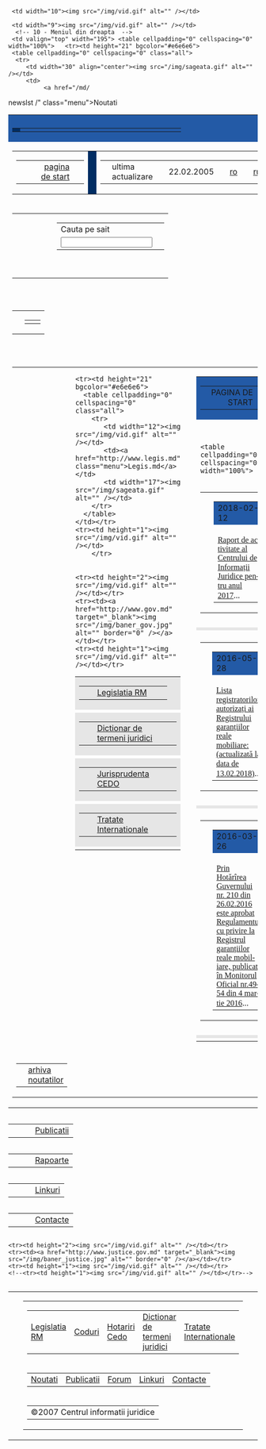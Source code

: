 <!-- dq Team FireWeb engine v1.2 (FB2.0.1 MJ special edition) --><!DOCTYPE html PUBLIC "-//W3C//DTD XHTML 1.0 Transitional//EN" "http://www.w3.org/TR/xhtml1/DTD/xhtml1-transitional.dtd">
<html xmlns="http://www.w3.org/1999/xhtml">
<head>
<meta http-equiv="Content-Type" content="text/html; charset=UTF-8" />
<title>Registrul de Stat</title>
<link href="/css/site.css" rel="stylesheet" type="text/css" />
</head>
<body>
<table border="0" cellpadding="0" cellspacing="0" class="all"><tr><td height="8" bgcolor="#235aa6"><img src="/img/vid.gif" alt="" /></td></tr>
<tr><td height="1" bgcolor="#235aa6">
  <table cellpadding="0" cellspacing="0" class="all">
   <tr><td bgcolor="#012d63"><img src="/img/vid.gif" alt="" /></td><td width="309"><img src="/img/vid.gif" alt="" /></td></tr>
  </table>
</td></tr>
<tr><td class="bg_top" height="23" align="right">
  <table class="all" cellpadding="0" cellspacing="0">
   <tr>
     <td class="bg_top_img" align="right">
          <table class="all" cellpadding="0" cellspacing="0">
           <tr>
	<td><img src="/img/vid.gif" alt="" /></td>
	<td width="9"><img src="/img/sageata_top.gif" alt="" /></td>
	<td width="80" align="right"><a href="/md/start/" class="home" nowrap="nowrap">pagina de start</a></td>
	<td width="11"><img src="/img/vid.gif" alt="" /></td>
             </tr>
          </table>
     </td>
     <td width="1" bgcolor="#012d63"><img src="/img/vid.gif" alt="" /></td>
     <td width="308" class="bg_top_lang" height="100%">
                  <!-- Meniu LANGUAGE  -->
<table class="all" cellpadding="0" cellspacing="0">
 <tr>
    <td width="9"><img src="/img/vid.gif" alt="" /></td>
    <td width="80"><span class="actualizare">ultima actualizare</span></td>
    <td width="4"><img src="/img/vid.gif" alt="" /></td>
    <td width="45"><span class="date_act">22.02.2005</span></td>
    <td width="60"><img src="/img/vid.gif" alt="" /></td>
    <td width="25" align="center"><a href="/md/start/" class="lang">ro</a></td>
    <td width="1"><img src="/img/lang_line.gif" alt="" /></td>
    <td width="25" align="center"><a href="" class="lang">ru</a></td>
    <td><img src="/img/vid.gif" alt="" /></td>
 </tr>
</table>
<!-- end - Meniu LANGUAGE  -->           </td>
   </tr>
  </table>
</td></tr>
<!-- 13 Steamaa -->
<tr><td height="77" class="bg_stema">
 <table class="all" cellpadding="0" cellspacing="0" border="0">
   <tr>
     <td width="34"><img src="/img/vid.gif" alt="" /></td>
     <td valign="top"><a href="/md/start/" class="home"><img src="/img/img_stema.gif" alt="" /></a></td>
     <td><img src="/img/vid.gif" alt="" /></td>
     <td width="208">
	                        <FORM method="GET" action="http://www.google.com/custom">
<input type="hidden" name="ie" value="UTF-8">
<input type="hidden" name="oe" value="UTF-8">
<table cellpadding="0" cellspacing="0" width="100%" border="0">
  <tr><td colspan="2"><span class="txt_search">Cauta pe sait</span></td></tr>
  <tr>
   <td width="156"><input type="text" name="q" class="search" /></td>
   <td align="left"><input type="image" name="sa" src="/img/bt_submit.gif" VALUE="" /></td>
  </tr>
</table>
<INPUT type="hidden" name="cof" VALUE="GALT:#000000;GL:0;VLC:#4C82BA;AH:left;BGC:#ffffff;LC:#4C82BA;GFNT:#000000;L:http://md3.dqteam.com/img/img_stema.gif;ALC:#4C82BA;T:#000000;GIMP:#000000;AWFID:1bc6906834837650;" />
<input type="hidden" name="domains" value="md3.dqteam.com" /><br><input type="hidden" name="sitesearch" value="md3.dqteam.com" checked="checked" /> 
</form>	       </td>
   </tr>
 </table>
</td></tr>
<!-- 13 end  -->
<tr><td height="1"><img src="/img/vid.gif" alt="" /></td></tr>
<!-- 12 Sigla saitului  -->
<tr><td height="129">
 <table class="all" cellpadding="0" cellspacing="0" border="0">
   <tr>
     <td width="1"><img src="/img/vid.gif" alt="" /></td>
	 <td class="bg_sigla">
	   <table class="all" cellpadding="0" cellspacing="0">
	     <tr>
		  <td align="left"><img src="/img/img_sigla.jpg" alt="" /></td>
		  <td align="right"><img src="/img/txt_sigla.jpg" alt="" /></td>
		 </tr>
	   </table>	   
	 </td>
   </tr>
 </table>
</td></tr>
<!-- 12 end -->   <tr><td height="5"><img src="/img/vid.gif" alt="" /></td></tr><!-- 2 - Centruuuuuu  -->
<tr><td>
  <table class="all" cellpadding="0" cellspacing="0">
   <tr>
     <td width="1"><img src="/img/vid.gif" alt="" /></td>
     <!-- 3- Meniu din stinga-->
     <td valign="top" width="195">  <!-- 3- Meniu din dreapta -->
<table cellpadding="0" cellspacing="0" width="100%">
    <tr><td height="21" bgcolor="#e6e6e6">
      <table cellpadding="0" cellspacing="0" class="all">
        <tr>
           <td width="12"><img src="/img/vid.gif" alt="" /></td>
           <td><a href="
http://lex.justice.md
" class="menu">Legislatia RM</a></td>
           <td width="17"><img src="/img/sageata.gif" alt="" /></td>
        </tr>
      </table>
    </td></tr>
    <tr><td height="1"><img src="/img/vid.gif" alt="" /></td></tr>
    <tr><td height="21" bgcolor="#e6e6e6">
      <table cellpadding="0" cellspacing="0" class="all">
        <tr>
           <td width="12"><img src="/img/vid.gif" alt="" /></td>
           <td><a href="
/md/dic/
" class="menu">Dictionar de termeni juridici</a></td>
           <td width="17"><img src="/img/sageata.gif" alt="" /></td>
        </tr>
      </table>
    </td></tr>
    <tr><td height="1"><img src="/img/vid.gif" alt="" /></td></tr>
    <tr><td height="21" bgcolor="#e6e6e6">
      <table cellpadding="0" cellspacing="0" class="all">
        <tr>
           <td width="12"><img src="/img/vid.gif" alt="" /></td>
           <td><a href="
http://agent.gov.md
" class="menu">Jurisprudenta CEDO</a></td>
           <td width="17"><img src="/img/sageata.gif" alt="" /></td>
        </tr>
      </table>
    </td></tr>
    <tr><td height="1"><img src="/img/vid.gif" alt="" /></td></tr>
    <tr><td height="21" bgcolor="#e6e6e6">
      <table cellpadding="0" cellspacing="0" class="all">
        <tr>
           <td width="12"><img src="/img/vid.gif" alt="" /></td>
           <td><a href="
/md/trat/
" class="menu">Tratate Internationale</a></td>
           <td width="17"><img src="/img/sageata.gif" alt="" /></td>
        </tr>
      </table>
    </td></tr>
    <tr><td height="1"><img src="/img/vid.gif" alt="" /></td></tr>
  
  
    <tr><td height="21" bgcolor="#e6e6e6">
      <table cellpadding="0" cellspacing="0" class="all">
        <tr>
           <td width="12"><img src="/img/vid.gif" alt="" /></td>
           <td><a href="http://www.legis.md" class="menu">Legis.md</a></td>
           <td width="17"><img src="/img/sageata.gif" alt="" /></td>
        </tr>
      </table>
    </td></tr>
    <tr><td height="1"><img src="/img/vid.gif" alt="" /></td>
        </tr>


    <tr><td height="2"><img src="/img/vid.gif" alt="" /></td></tr>
    <tr><td><a href="http://www.gov.md" target="_blank"><img src="/img/baner_gov.jpg" alt="" border="0" /></a></td></tr>
    <tr><td height="1"><img src="/img/vid.gif" alt="" /></td></tr>
 </table>
<!-- 3 end --> </td>
     <!-- 3 end -->
     <td width="10"><img src="/img/vid.gif" alt="" /></td>
     <!-- 4 - Centru -->
     <td valign="top">
      <table cellpadding="0" cellspacing="0" width="100%">
        <tr><td height="21" bgcolor="#235aa6">
                <table cellpadding="0" cellspacing="0" class="all">
                   <tr>
                        <td align="right"><span class="title_page">PAGINA DE START</span></td>
                        <td width="8"><img src="/img/vid.gif" alt="" /></td>
                   </tr>
                </table>
        </td></tr>
        <tr><td height="16"><img src="/img/vid.gif" alt="" /></td></tr>
        <!-- 5 - Lista Anunturilor  -->
        <tr><td>
                            
                 <table cellpadding="0" cellspacing="0" width="100%">
 <!-- 5 - Lista Anunturilor  -->
   <tr><td>
    <table cellpadding="0" cellspacing="0" width="100%">
      <tr>
        <td width="3"><img src="/img/vid.gif" alt="" /></td>
        <td valign="top">
          <table cellpadding="0" cellspacing="0" width="100%" border="0">
             <tr>
                <td width="90" bgcolor="#235aa6"><span class="date">2018-02-12</span></td>
             </tr>
             <tr>                  
	  <td align="left"><br />
                     <a href="/md/newslst/1830/1/22122/" class="news_title"><!--[if gte mso 9]><xml>
<o:OfficeDocumentSettings>
<o:RelyOnVML />
<o:AllowPNG />
</o:OfficeDocumentSettings>
</xml><![endif]--><!--[if gte mso 9]><xml>
<w:WordDocument>
<w:View>Normal</w:View>
<w:Zoom>0</w:Zoom>
<w:TrackMoves />
<w:TrackFormatting />
<w:PunctuationKerning />
<w:ValidateAgainstSchemas />
<w:SaveIfXMLInvalid>false</w:SaveIfXMLInvalid>
<w:IgnoreMixedContent>false</w:IgnoreMixedContent>
<w:AlwaysShowPlaceholderText>false</w:AlwaysShowPlaceholderText>
<w:DoNotPromoteQF />
<w:LidThemeOther>EN-US</w:LidThemeOther>
<w:LidThemeAsian>X-NONE</w:LidThemeAsian>
<w:LidThemeComplexScript>X-NONE</w:LidThemeComplexScript>
<w:Compatibility>
<w:BreakWrappedTables />
<w:SnapToGridInCell />
<w:WrapTextWithPunct />
<w:UseAsianBreakRules />
<w:DontGrowAutofit />
<w:SplitPgBreakAndParaMark />
<w:EnableOpenTypeKerning />
<w:DontFlipMirrorIndents />
<w:OverrideTableStyleHps />
</w:Compatibility>
<m:mathPr>
<m:mathFont m:val="Cambria Math" />
<m:brkBin m:val="before" />
<m:brkBinSub m:val="&#45;-" />
<m:smallFrac m:val="off" />
<m:dispDef />
<m:lMargin m:val="0" />
<m:rMargin m:val="0" />
<m:defJc m:val="centerGroup" />
<m:wrapIndent m:val="1440" />
<m:intLim m:val="subSup" />
<m:naryLim m:val="undOvr" />
</m:mathPr></w:WordDocument>
</xml><![endif]--><!--[if gte mso 9]><xml>
<w:LatentStyles DefLockedState="false" DefUnhideWhenUsed="false"
DefSemiHidden="false" DefQFormat="false" DefPriority="99"
LatentStyleCount="371">
<w:LsdException Locked="false" Priority="0" QFormat="true" Name="Normal" />
<w:LsdException Locked="false" Priority="9" QFormat="true" Name="heading 1" />
<w:LsdException Locked="false" Priority="9" SemiHidden="true"
UnhideWhenUsed="true" QFormat="true" Name="heading 2" />
<w:LsdException Locked="false" Priority="9" SemiHidden="true"
UnhideWhenUsed="true" QFormat="true" Name="heading 3" />
<w:LsdException Locked="false" Priority="9" SemiHidden="true"
UnhideWhenUsed="true" QFormat="true" Name="heading 4" />
<w:LsdException Locked="false" Priority="9" SemiHidden="true"
UnhideWhenUsed="true" QFormat="true" Name="heading 5" />
<w:LsdException Locked="false" Priority="9" SemiHidden="true"
UnhideWhenUsed="true" QFormat="true" Name="heading 6" />
<w:LsdException Locked="false" Priority="9" SemiHidden="true"
UnhideWhenUsed="true" QFormat="true" Name="heading 7" />
<w:LsdException Locked="false" Priority="9" SemiHidden="true"
UnhideWhenUsed="true" QFormat="true" Name="heading 8" />
<w:LsdException Locked="false" Priority="9" SemiHidden="true"
UnhideWhenUsed="true" QFormat="true" Name="heading 9" />
<w:LsdException Locked="false" SemiHidden="true" UnhideWhenUsed="true"
Name="index 1" />
<w:LsdException Locked="false" SemiHidden="true" UnhideWhenUsed="true"
Name="index 2" />
<w:LsdException Locked="false" SemiHidden="true" UnhideWhenUsed="true"
Name="index 3" />
<w:LsdException Locked="false" SemiHidden="true" UnhideWhenUsed="true"
Name="index 4" />
<w:LsdException Locked="false" SemiHidden="true" UnhideWhenUsed="true"
Name="index 5" />
<w:LsdException Locked="false" SemiHidden="true" UnhideWhenUsed="true"
Name="index 6" />
<w:LsdException Locked="false" SemiHidden="true" UnhideWhenUsed="true"
Name="index 7" />
<w:LsdException Locked="false" SemiHidden="true" UnhideWhenUsed="true"
Name="index 8" />
<w:LsdException Locked="false" SemiHidden="true" UnhideWhenUsed="true"
Name="index 9" />
<w:LsdException Locked="false" Priority="39" SemiHidden="true"
UnhideWhenUsed="true" Name="toc 1" />
<w:LsdException Locked="false" Priority="39" SemiHidden="true"
UnhideWhenUsed="true" Name="toc 2" />
<w:LsdException Locked="false" Priority="39" SemiHidden="true"
UnhideWhenUsed="true" Name="toc 3" />
<w:LsdException Locked="false" Priority="39" SemiHidden="true"
UnhideWhenUsed="true" Name="toc 4" />
<w:LsdException Locked="false" Priority="39" SemiHidden="true"
UnhideWhenUsed="true" Name="toc 5" />
<w:LsdException Locked="false" Priority="39" SemiHidden="true"
UnhideWhenUsed="true" Name="toc 6" />
<w:LsdException Locked="false" Priority="39" SemiHidden="true"
UnhideWhenUsed="true" Name="toc 7" />
<w:LsdException Locked="false" Priority="39" SemiHidden="true"
UnhideWhenUsed="true" Name="toc 8" />
<w:LsdException Locked="false" Priority="39" SemiHidden="true"
UnhideWhenUsed="true" Name="toc 9" />
<w:LsdException Locked="false" SemiHidden="true" UnhideWhenUsed="true"
Name="Normal Indent" />
<w:LsdException Locked="false" SemiHidden="true" UnhideWhenUsed="true"
Name="footnote text" />
<w:LsdException Locked="false" SemiHidden="true" UnhideWhenUsed="true"
Name="annotation text" />
<w:LsdException Locked="false" SemiHidden="true" UnhideWhenUsed="true"
Name="header" />
<w:LsdException Locked="false" SemiHidden="true" UnhideWhenUsed="true"
Name="footer" />
<w:LsdException Locked="false" SemiHidden="true" UnhideWhenUsed="true"
Name="index heading" />
<w:LsdException Locked="false" Priority="35" SemiHidden="true"
UnhideWhenUsed="true" QFormat="true" Name="caption" />
<w:LsdException Locked="false" SemiHidden="true" UnhideWhenUsed="true"
Name="table of figures" />
<w:LsdException Locked="false" SemiHidden="true" UnhideWhenUsed="true"
Name="envelope address" />
<w:LsdException Locked="false" SemiHidden="true" UnhideWhenUsed="true"
Name="envelope return" />
<w:LsdException Locked="false" SemiHidden="true" UnhideWhenUsed="true"
Name="footnote reference" />
<w:LsdException Locked="false" SemiHidden="true" UnhideWhenUsed="true"
Name="annotation reference" />
<w:LsdException Locked="false" SemiHidden="true" UnhideWhenUsed="true"
Name="line number" />
<w:LsdException Locked="false" SemiHidden="true" UnhideWhenUsed="true"
Name="page number" />
<w:LsdException Locked="false" SemiHidden="true" UnhideWhenUsed="true"
Name="endnote reference" />
<w:LsdException Locked="false" SemiHidden="true" UnhideWhenUsed="true"
Name="endnote text" />
<w:LsdException Locked="false" SemiHidden="true" UnhideWhenUsed="true"
Name="table of authorities" />
<w:LsdException Locked="false" SemiHidden="true" UnhideWhenUsed="true"
Name="macro" />
<w:LsdException Locked="false" SemiHidden="true" UnhideWhenUsed="true"
Name="toa heading" />
<w:LsdException Locked="false" SemiHidden="true" UnhideWhenUsed="true"
Name="List" />
<w:LsdException Locked="false" SemiHidden="true" UnhideWhenUsed="true"
Name="List Bullet" />
<w:LsdException Locked="false" SemiHidden="true" UnhideWhenUsed="true"
Name="List Number" />
<w:LsdException Locked="false" SemiHidden="true" UnhideWhenUsed="true"
Name="List 2" />
<w:LsdException Locked="false" SemiHidden="true" UnhideWhenUsed="true"
Name="List 3" />
<w:LsdException Locked="false" SemiHidden="true" UnhideWhenUsed="true"
Name="List 4" />
<w:LsdException Locked="false" SemiHidden="true" UnhideWhenUsed="true"
Name="List 5" />
<w:LsdException Locked="false" SemiHidden="true" UnhideWhenUsed="true"
Name="List Bullet 2" />
<w:LsdException Locked="false" SemiHidden="true" UnhideWhenUsed="true"
Name="List Bullet 3" />
<w:LsdException Locked="false" SemiHidden="true" UnhideWhenUsed="true"
Name="List Bullet 4" />
<w:LsdException Locked="false" SemiHidden="true" UnhideWhenUsed="true"
Name="List Bullet 5" />
<w:LsdException Locked="false" SemiHidden="true" UnhideWhenUsed="true"
Name="List Number 2" />
<w:LsdException Locked="false" SemiHidden="true" UnhideWhenUsed="true"
Name="List Number 3" />
<w:LsdException Locked="false" SemiHidden="true" UnhideWhenUsed="true"
Name="List Number 4" />
<w:LsdException Locked="false" SemiHidden="true" UnhideWhenUsed="true"
Name="List Number 5" />
<w:LsdException Locked="false" Priority="10" QFormat="true" Name="Title" />
<w:LsdException Locked="false" SemiHidden="true" UnhideWhenUsed="true"
Name="Closing" />
<w:LsdException Locked="false" SemiHidden="true" UnhideWhenUsed="true"
Name="Signature" />
<w:LsdException Locked="false" Priority="1" SemiHidden="true"
UnhideWhenUsed="true" Name="Default Paragraph Font" />
<w:LsdException Locked="false" SemiHidden="true" UnhideWhenUsed="true"
Name="Body Text" />
<w:LsdException Locked="false" SemiHidden="true" UnhideWhenUsed="true"
Name="Body Text Indent" />
<w:LsdException Locked="false" SemiHidden="true" UnhideWhenUsed="true"
Name="List Continue" />
<w:LsdException Locked="false" SemiHidden="true" UnhideWhenUsed="true"
Name="List Continue 2" />
<w:LsdException Locked="false" SemiHidden="true" UnhideWhenUsed="true"
Name="List Continue 3" />
<w:LsdException Locked="false" SemiHidden="true" UnhideWhenUsed="true"
Name="List Continue 4" />
<w:LsdException Locked="false" SemiHidden="true" UnhideWhenUsed="true"
Name="List Continue 5" />
<w:LsdException Locked="false" SemiHidden="true" UnhideWhenUsed="true"
Name="Message Header" />
<w:LsdException Locked="false" Priority="11" QFormat="true" Name="Subtitle" />
<w:LsdException Locked="false" SemiHidden="true" UnhideWhenUsed="true"
Name="Salutation" />
<w:LsdException Locked="false" SemiHidden="true" UnhideWhenUsed="true"
Name="Date" />
<w:LsdException Locked="false" SemiHidden="true" UnhideWhenUsed="true"
Name="Body Text First Indent" />
<w:LsdException Locked="false" SemiHidden="true" UnhideWhenUsed="true"
Name="Body Text First Indent 2" />
<w:LsdException Locked="false" SemiHidden="true" UnhideWhenUsed="true"
Name="Note Heading" />
<w:LsdException Locked="false" SemiHidden="true" UnhideWhenUsed="true"
Name="Body Text 2" />
<w:LsdException Locked="false" SemiHidden="true" UnhideWhenUsed="true"
Name="Body Text 3" />
<w:LsdException Locked="false" SemiHidden="true" UnhideWhenUsed="true"
Name="Body Text Indent 2" />
<w:LsdException Locked="false" SemiHidden="true" UnhideWhenUsed="true"
Name="Body Text Indent 3" />
<w:LsdException Locked="false" SemiHidden="true" UnhideWhenUsed="true"
Name="Block Text" />
<w:LsdException Locked="false" SemiHidden="true" UnhideWhenUsed="true"
Name="Hyperlink" />
<w:LsdException Locked="false" SemiHidden="true" UnhideWhenUsed="true"
Name="FollowedHyperlink" />
<w:LsdException Locked="false" Priority="22" QFormat="true" Name="Strong" />
<w:LsdException Locked="false" Priority="20" QFormat="true" Name="Emphasis" />
<w:LsdException Locked="false" SemiHidden="true" UnhideWhenUsed="true"
Name="Document Map" />
<w:LsdException Locked="false" SemiHidden="true" UnhideWhenUsed="true"
Name="Plain Text" />
<w:LsdException Locked="false" SemiHidden="true" UnhideWhenUsed="true"
Name="E-mail Signature" />
<w:LsdException Locked="false" SemiHidden="true" UnhideWhenUsed="true"
Name="HTML Top of Form" />
<w:LsdException Locked="false" SemiHidden="true" UnhideWhenUsed="true"
Name="HTML Bottom of Form" />
<w:LsdException Locked="false" SemiHidden="true" UnhideWhenUsed="true"
Name="Normal (Web)" />
<w:LsdException Locked="false" SemiHidden="true" UnhideWhenUsed="true"
Name="HTML Acronym" />
<w:LsdException Locked="false" SemiHidden="true" UnhideWhenUsed="true"
Name="HTML Address" />
<w:LsdException Locked="false" SemiHidden="true" UnhideWhenUsed="true"
Name="HTML Cite" />
<w:LsdException Locked="false" SemiHidden="true" UnhideWhenUsed="true"
Name="HTML Code" />
<w:LsdException Locked="false" SemiHidden="true" UnhideWhenUsed="true"
Name="HTML Definition" />
<w:LsdException Locked="false" SemiHidden="true" UnhideWhenUsed="true"
Name="HTML Keyboard" />
<w:LsdException Locked="false" SemiHidden="true" UnhideWhenUsed="true"
Name="HTML Preformatted" />
<w:LsdException Locked="false" SemiHidden="true" UnhideWhenUsed="true"
Name="HTML Sample" />
<w:LsdException Locked="false" SemiHidden="true" UnhideWhenUsed="true"
Name="HTML Typewriter" />
<w:LsdException Locked="false" SemiHidden="true" UnhideWhenUsed="true"
Name="HTML Variable" />
<w:LsdException Locked="false" SemiHidden="true" UnhideWhenUsed="true"
Name="Normal Table" />
<w:LsdException Locked="false" SemiHidden="true" UnhideWhenUsed="true"
Name="annotation subject" />
<w:LsdException Locked="false" SemiHidden="true" UnhideWhenUsed="true"
Name="No List" />
<w:LsdException Locked="false" SemiHidden="true" UnhideWhenUsed="true"
Name="Outline List 1" />
<w:LsdException Locked="false" SemiHidden="true" UnhideWhenUsed="true"
Name="Outline List 2" />
<w:LsdException Locked="false" SemiHidden="true" UnhideWhenUsed="true"
Name="Outline List 3" />
<w:LsdException Locked="false" SemiHidden="true" UnhideWhenUsed="true"
Name="Table Simple 1" />
<w:LsdException Locked="false" SemiHidden="true" UnhideWhenUsed="true"
Name="Table Simple 2" />
<w:LsdException Locked="false" SemiHidden="true" UnhideWhenUsed="true"
Name="Table Simple 3" />
<w:LsdException Locked="false" SemiHidden="true" UnhideWhenUsed="true"
Name="Table Classic 1" />
<w:LsdException Locked="false" SemiHidden="true" UnhideWhenUsed="true"
Name="Table Classic 2" />
<w:LsdException Locked="false" SemiHidden="true" UnhideWhenUsed="true"
Name="Table Classic 3" />
<w:LsdException Locked="false" SemiHidden="true" UnhideWhenUsed="true"
Name="Table Classic 4" />
<w:LsdException Locked="false" SemiHidden="true" UnhideWhenUsed="true"
Name="Table Colorful 1" />
<w:LsdException Locked="false" SemiHidden="true" UnhideWhenUsed="true"
Name="Table Colorful 2" />
<w:LsdException Locked="false" SemiHidden="true" UnhideWhenUsed="true"
Name="Table Colorful 3" />
<w:LsdException Locked="false" SemiHidden="true" UnhideWhenUsed="true"
Name="Table Columns 1" />
<w:LsdException Locked="false" SemiHidden="true" UnhideWhenUsed="true"
Name="Table Columns 2" />
<w:LsdException Locked="false" SemiHidden="true" UnhideWhenUsed="true"
Name="Table Columns 3" />
<w:LsdException Locked="false" SemiHidden="true" UnhideWhenUsed="true"
Name="Table Columns 4" />
<w:LsdException Locked="false" SemiHidden="true" UnhideWhenUsed="true"
Name="Table Columns 5" />
<w:LsdException Locked="false" SemiHidden="true" UnhideWhenUsed="true"
Name="Table Grid 1" />
<w:LsdException Locked="false" SemiHidden="true" UnhideWhenUsed="true"
Name="Table Grid 2" />
<w:LsdException Locked="false" SemiHidden="true" UnhideWhenUsed="true"
Name="Table Grid 3" />
<w:LsdException Locked="false" SemiHidden="true" UnhideWhenUsed="true"
Name="Table Grid 4" />
<w:LsdException Locked="false" SemiHidden="true" UnhideWhenUsed="true"
Name="Table Grid 5" />
<w:LsdException Locked="false" SemiHidden="true" UnhideWhenUsed="true"
Name="Table Grid 6" />
<w:LsdException Locked="false" SemiHidden="true" UnhideWhenUsed="true"
Name="Table Grid 7" />
<w:LsdException Locked="false" SemiHidden="true" UnhideWhenUsed="true"
Name="Table Grid 8" />
<w:LsdException Locked="false" SemiHidden="true" UnhideWhenUsed="true"
Name="Table List 1" />
<w:LsdException Locked="false" SemiHidden="true" UnhideWhenUsed="true"
Name="Table List 2" />
<w:LsdException Locked="false" SemiHidden="true" UnhideWhenUsed="true"
Name="Table List 3" />
<w:LsdException Locked="false" SemiHidden="true" UnhideWhenUsed="true"
Name="Table List 4" />
<w:LsdException Locked="false" SemiHidden="true" UnhideWhenUsed="true"
Name="Table List 5" />
<w:LsdException Locked="false" SemiHidden="true" UnhideWhenUsed="true"
Name="Table List 6" />
<w:LsdException Locked="false" SemiHidden="true" UnhideWhenUsed="true"
Name="Table List 7" />
<w:LsdException Locked="false" SemiHidden="true" UnhideWhenUsed="true"
Name="Table List 8" />
<w:LsdException Locked="false" SemiHidden="true" UnhideWhenUsed="true"
Name="Table 3D effects 1" />
<w:LsdException Locked="false" SemiHidden="true" UnhideWhenUsed="true"
Name="Table 3D effects 2" />
<w:LsdException Locked="false" SemiHidden="true" UnhideWhenUsed="true"
Name="Table 3D effects 3" />
<w:LsdException Locked="false" SemiHidden="true" UnhideWhenUsed="true"
Name="Table Contemporary" />
<w:LsdException Locked="false" SemiHidden="true" UnhideWhenUsed="true"
Name="Table Elegant" />
<w:LsdException Locked="false" SemiHidden="true" UnhideWhenUsed="true"
Name="Table Professional" />
<w:LsdException Locked="false" SemiHidden="true" UnhideWhenUsed="true"
Name="Table Subtle 1" />
<w:LsdException Locked="false" SemiHidden="true" UnhideWhenUsed="true"
Name="Table Subtle 2" />
<w:LsdException Locked="false" SemiHidden="true" UnhideWhenUsed="true"
Name="Table Web 1" />
<w:LsdException Locked="false" SemiHidden="true" UnhideWhenUsed="true"
Name="Table Web 2" />
<w:LsdException Locked="false" SemiHidden="true" UnhideWhenUsed="true"
Name="Table Web 3" />
<w:LsdException Locked="false" SemiHidden="true" UnhideWhenUsed="true"
Name="Balloon Text" />
<w:LsdException Locked="false" Priority="39" Name="Table Grid" />
<w:LsdException Locked="false" SemiHidden="true" UnhideWhenUsed="true"
Name="Table Theme" />
<w:LsdException Locked="false" SemiHidden="true" Name="Placeholder Text" />
<w:LsdException Locked="false" Priority="1" QFormat="true" Name="No Spacing" />
<w:LsdException Locked="false" Priority="60" Name="Light Shading" />
<w:LsdException Locked="false" Priority="61" Name="Light List" />
<w:LsdException Locked="false" Priority="62" Name="Light Grid" />
<w:LsdException Locked="false" Priority="63" Name="Medium Shading 1" />
<w:LsdException Locked="false" Priority="64" Name="Medium Shading 2" />
<w:LsdException Locked="false" Priority="65" Name="Medium List 1" />
<w:LsdException Locked="false" Priority="66" Name="Medium List 2" />
<w:LsdException Locked="false" Priority="67" Name="Medium Grid 1" />
<w:LsdException Locked="false" Priority="68" Name="Medium Grid 2" />
<w:LsdException Locked="false" Priority="69" Name="Medium Grid 3" />
<w:LsdException Locked="false" Priority="70" Name="Dark List" />
<w:LsdException Locked="false" Priority="71" Name="Colorful Shading" />
<w:LsdException Locked="false" Priority="72" Name="Colorful List" />
<w:LsdException Locked="false" Priority="73" Name="Colorful Grid" />
<w:LsdException Locked="false" Priority="60" Name="Light Shading Accent 1" />
<w:LsdException Locked="false" Priority="61" Name="Light List Accent 1" />
<w:LsdException Locked="false" Priority="62" Name="Light Grid Accent 1" />
<w:LsdException Locked="false" Priority="63" Name="Medium Shading 1 Accent 1" />
<w:LsdException Locked="false" Priority="64" Name="Medium Shading 2 Accent 1" />
<w:LsdException Locked="false" Priority="65" Name="Medium List 1 Accent 1" />
<w:LsdException Locked="false" SemiHidden="true" Name="Revision" />
<w:LsdException Locked="false" Priority="34" QFormat="true"
Name="List Paragraph" />
<w:LsdException Locked="false" Priority="29" QFormat="true" Name="Quote" />
<w:LsdException Locked="false" Priority="30" QFormat="true"
Name="Intense Quote" />
<w:LsdException Locked="false" Priority="66" Name="Medium List 2 Accent 1" />
<w:LsdException Locked="false" Priority="67" Name="Medium Grid 1 Accent 1" />
<w:LsdException Locked="false" Priority="68" Name="Medium Grid 2 Accent 1" />
<w:LsdException Locked="false" Priority="69" Name="Medium Grid 3 Accent 1" />
<w:LsdException Locked="false" Priority="70" Name="Dark List Accent 1" />
<w:LsdException Locked="false" Priority="71" Name="Colorful Shading Accent 1" />
<w:LsdException Locked="false" Priority="72" Name="Colorful List Accent 1" />
<w:LsdException Locked="false" Priority="73" Name="Colorful Grid Accent 1" />
<w:LsdException Locked="false" Priority="60" Name="Light Shading Accent 2" />
<w:LsdException Locked="false" Priority="61" Name="Light List Accent 2" />
<w:LsdException Locked="false" Priority="62" Name="Light Grid Accent 2" />
<w:LsdException Locked="false" Priority="63" Name="Medium Shading 1 Accent 2" />
<w:LsdException Locked="false" Priority="64" Name="Medium Shading 2 Accent 2" />
<w:LsdException Locked="false" Priority="65" Name="Medium List 1 Accent 2" />
<w:LsdException Locked="false" Priority="66" Name="Medium List 2 Accent 2" />
<w:LsdException Locked="false" Priority="67" Name="Medium Grid 1 Accent 2" />
<w:LsdException Locked="false" Priority="68" Name="Medium Grid 2 Accent 2" />
<w:LsdException Locked="false" Priority="69" Name="Medium Grid 3 Accent 2" />
<w:LsdException Locked="false" Priority="70" Name="Dark List Accent 2" />
<w:LsdException Locked="false" Priority="71" Name="Colorful Shading Accent 2" />
<w:LsdException Locked="false" Priority="72" Name="Colorful List Accent 2" />
<w:LsdException Locked="false" Priority="73" Name="Colorful Grid Accent 2" />
<w:LsdException Locked="false" Priority="60" Name="Light Shading Accent 3" />
<w:LsdException Locked="false" Priority="61" Name="Light List Accent 3" />
<w:LsdException Locked="false" Priority="62" Name="Light Grid Accent 3" />
<w:LsdException Locked="false" Priority="63" Name="Medium Shading 1 Accent 3" />
<w:LsdException Locked="false" Priority="64" Name="Medium Shading 2 Accent 3" />
<w:LsdException Locked="false" Priority="65" Name="Medium List 1 Accent 3" />
<w:LsdException Locked="false" Priority="66" Name="Medium List 2 Accent 3" />
<w:LsdException Locked="false" Priority="67" Name="Medium Grid 1 Accent 3" />
<w:LsdException Locked="false" Priority="68" Name="Medium Grid 2 Accent 3" />
<w:LsdException Locked="false" Priority="69" Name="Medium Grid 3 Accent 3" />
<w:LsdException Locked="false" Priority="70" Name="Dark List Accent 3" />
<w:LsdException Locked="false" Priority="71" Name="Colorful Shading Accent 3" />
<w:LsdException Locked="false" Priority="72" Name="Colorful List Accent 3" />
<w:LsdException Locked="false" Priority="73" Name="Colorful Grid Accent 3" />
<w:LsdException Locked="false" Priority="60" Name="Light Shading Accent 4" />
<w:LsdException Locked="false" Priority="61" Name="Light List Accent 4" />
<w:LsdException Locked="false" Priority="62" Name="Light Grid Accent 4" />
<w:LsdException Locked="false" Priority="63" Name="Medium Shading 1 Accent 4" />
<w:LsdException Locked="false" Priority="64" Name="Medium Shading 2 Accent 4" />
<w:LsdException Locked="false" Priority="65" Name="Medium List 1 Accent 4" />
<w:LsdException Locked="false" Priority="66" Name="Medium List 2 Accent 4" />
<w:LsdException Locked="false" Priority="67" Name="Medium Grid 1 Accent 4" />
<w:LsdException Locked="false" Priority="68" Name="Medium Grid 2 Accent 4" />
<w:LsdException Locked="false" Priority="69" Name="Medium Grid 3 Accent 4" />
<w:LsdException Locked="false" Priority="70" Name="Dark List Accent 4" />
<w:LsdException Locked="false" Priority="71" Name="Colorful Shading Accent 4" />
<w:LsdException Locked="false" Priority="72" Name="Colorful List Accent 4" />
<w:LsdException Locked="false" Priority="73" Name="Colorful Grid Accent 4" />
<w:LsdException Locked="false" Priority="60" Name="Light Shading Accent 5" />
<w:LsdException Locked="false" Priority="61" Name="Light List Accent 5" />
<w:LsdException Locked="false" Priority="62" Name="Light Grid Accent 5" />
<w:LsdException Locked="false" Priority="63" Name="Medium Shading 1 Accent 5" />
<w:LsdException Locked="false" Priority="64" Name="Medium Shading 2 Accent 5" />
<w:LsdException Locked="false" Priority="65" Name="Medium List 1 Accent 5" />
<w:LsdException Locked="false" Priority="66" Name="Medium List 2 Accent 5" />
<w:LsdException Locked="false" Priority="67" Name="Medium Grid 1 Accent 5" />
<w:LsdException Locked="false" Priority="68" Name="Medium Grid 2 Accent 5" />
<w:LsdException Locked="false" Priority="69" Name="Medium Grid 3 Accent 5" />
<w:LsdException Locked="false" Priority="70" Name="Dark List Accent 5" />
<w:LsdException Locked="false" Priority="71" Name="Colorful Shading Accent 5" />
<w:LsdException Locked="false" Priority="72" Name="Colorful List Accent 5" />
<w:LsdException Locked="false" Priority="73" Name="Colorful Grid Accent 5" />
<w:LsdException Locked="false" Priority="60" Name="Light Shading Accent 6" />
<w:LsdException Locked="false" Priority="61" Name="Light List Accent 6" />
<w:LsdException Locked="false" Priority="62" Name="Light Grid Accent 6" />
<w:LsdException Locked="false" Priority="63" Name="Medium Shading 1 Accent 6" />
<w:LsdException Locked="false" Priority="64" Name="Medium Shading 2 Accent 6" />
<w:LsdException Locked="false" Priority="65" Name="Medium List 1 Accent 6" />
<w:LsdException Locked="false" Priority="66" Name="Medium List 2 Accent 6" />
<w:LsdException Locked="false" Priority="67" Name="Medium Grid 1 Accent 6" />
<w:LsdException Locked="false" Priority="68" Name="Medium Grid 2 Accent 6" />
<w:LsdException Locked="false" Priority="69" Name="Medium Grid 3 Accent 6" />
<w:LsdException Locked="false" Priority="70" Name="Dark List Accent 6" />
<w:LsdException Locked="false" Priority="71" Name="Colorful Shading Accent 6" />
<w:LsdException Locked="false" Priority="72" Name="Colorful List Accent 6" />
<w:LsdException Locked="false" Priority="73" Name="Colorful Grid Accent 6" />
<w:LsdException Locked="false" Priority="19" QFormat="true"
Name="Subtle Emphasis" />
<w:LsdException Locked="false" Priority="21" QFormat="true"
Name="Intense Emphasis" />
<w:LsdException Locked="false" Priority="31" QFormat="true"
Name="Subtle Reference" />
<w:LsdException Locked="false" Priority="32" QFormat="true"
Name="Intense Reference" />
<w:LsdException Locked="false" Priority="33" QFormat="true" Name="Book Title" />
<w:LsdException Locked="false" Priority="37" SemiHidden="true"
UnhideWhenUsed="true" Name="Bibliography" />
<w:LsdException Locked="false" Priority="39" SemiHidden="true"
UnhideWhenUsed="true" QFormat="true" Name="TOC Heading" />
<w:LsdException Locked="false" Priority="41" Name="Plain Table 1" />
<w:LsdException Locked="false" Priority="42" Name="Plain Table 2" />
<w:LsdException Locked="false" Priority="43" Name="Plain Table 3" />
<w:LsdException Locked="false" Priority="44" Name="Plain Table 4" />
<w:LsdException Locked="false" Priority="45" Name="Plain Table 5" />
<w:LsdException Locked="false" Priority="40" Name="Grid Table Light" />
<w:LsdException Locked="false" Priority="46" Name="Grid Table 1 Light" />
<w:LsdException Locked="false" Priority="47" Name="Grid Table 2" />
<w:LsdException Locked="false" Priority="48" Name="Grid Table 3" />
<w:LsdException Locked="false" Priority="49" Name="Grid Table 4" />
<w:LsdException Locked="false" Priority="50" Name="Grid Table 5 Dark" />
<w:LsdException Locked="false" Priority="51" Name="Grid Table 6 Colorful" />
<w:LsdException Locked="false" Priority="52" Name="Grid Table 7 Colorful" />
<w:LsdException Locked="false" Priority="46"
Name="Grid Table 1 Light Accent 1" />
<w:LsdException Locked="false" Priority="47" Name="Grid Table 2 Accent 1" />
<w:LsdException Locked="false" Priority="48" Name="Grid Table 3 Accent 1" />
<w:LsdException Locked="false" Priority="49" Name="Grid Table 4 Accent 1" />
<w:LsdException Locked="false" Priority="50" Name="Grid Table 5 Dark Accent 1" />
<w:LsdException Locked="false" Priority="51"
Name="Grid Table 6 Colorful Accent 1" />
<w:LsdException Locked="false" Priority="52"
Name="Grid Table 7 Colorful Accent 1" />
<w:LsdException Locked="false" Priority="46"
Name="Grid Table 1 Light Accent 2" />
<w:LsdException Locked="false" Priority="47" Name="Grid Table 2 Accent 2" />
<w:LsdException Locked="false" Priority="48" Name="Grid Table 3 Accent 2" />
<w:LsdException Locked="false" Priority="49" Name="Grid Table 4 Accent 2" />
<w:LsdException Locked="false" Priority="50" Name="Grid Table 5 Dark Accent 2" />
<w:LsdException Locked="false" Priority="51"
Name="Grid Table 6 Colorful Accent 2" />
<w:LsdException Locked="false" Priority="52"
Name="Grid Table 7 Colorful Accent 2" />
<w:LsdException Locked="false" Priority="46"
Name="Grid Table 1 Light Accent 3" />
<w:LsdException Locked="false" Priority="47" Name="Grid Table 2 Accent 3" />
<w:LsdException Locked="false" Priority="48" Name="Grid Table 3 Accent 3" />
<w:LsdException Locked="false" Priority="49" Name="Grid Table 4 Accent 3" />
<w:LsdException Locked="false" Priority="50" Name="Grid Table 5 Dark Accent 3" />
<w:LsdException Locked="false" Priority="51"
Name="Grid Table 6 Colorful Accent 3" />
<w:LsdException Locked="false" Priority="52"
Name="Grid Table 7 Colorful Accent 3" />
<w:LsdException Locked="false" Priority="46"
Name="Grid Table 1 Light Accent 4" />
<w:LsdException Locked="false" Priority="47" Name="Grid Table 2 Accent 4" />
<w:LsdException Locked="false" Priority="48" Name="Grid Table 3 Accent 4" />
<w:LsdException Locked="false" Priority="49" Name="Grid Table 4 Accent 4" />
<w:LsdException Locked="false" Priority="50" Name="Grid Table 5 Dark Accent 4" />
<w:LsdException Locked="false" Priority="51"
Name="Grid Table 6 Colorful Accent 4" />
<w:LsdException Locked="false" Priority="52"
Name="Grid Table 7 Colorful Accent 4" />
<w:LsdException Locked="false" Priority="46"
Name="Grid Table 1 Light Accent 5" />
<w:LsdException Locked="false" Priority="47" Name="Grid Table 2 Accent 5" />
<w:LsdException Locked="false" Priority="48" Name="Grid Table 3 Accent 5" />
<w:LsdException Locked="false" Priority="49" Name="Grid Table 4 Accent 5" />
<w:LsdException Locked="false" Priority="50" Name="Grid Table 5 Dark Accent 5" />
<w:LsdException Locked="false" Priority="51"
Name="Grid Table 6 Colorful Accent 5" />
<w:LsdException Locked="false" Priority="52"
Name="Grid Table 7 Colorful Accent 5" />
<w:LsdException Locked="false" Priority="46"
Name="Grid Table 1 Light Accent 6" />
<w:LsdException Locked="false" Priority="47" Name="Grid Table 2 Accent 6" />
<w:LsdException Locked="false" Priority="48" Name="Grid Table 3 Accent 6" />
<w:LsdException Locked="false" Priority="49" Name="Grid Table 4 Accent 6" />
<w:LsdException Locked="false" Priority="50" Name="Grid Table 5 Dark Accent 6" />
<w:LsdException Locked="false" Priority="51"
Name="Grid Table 6 Colorful Accent 6" />
<w:LsdException Locked="false" Priority="52"
Name="Grid Table 7 Colorful Accent 6" />
<w:LsdException Locked="false" Priority="46" Name="List Table 1 Light" />
<w:LsdException Locked="false" Priority="47" Name="List Table 2" />
<w:LsdException Locked="false" Priority="48" Name="List Table 3" />
<w:LsdException Locked="false" Priority="49" Name="List Table 4" />
<w:LsdException Locked="false" Priority="50" Name="List Table 5 Dark" />
<w:LsdException Locked="false" Priority="51" Name="List Table 6 Colorful" />
<w:LsdException Locked="false" Priority="52" Name="List Table 7 Colorful" />
<w:LsdException Locked="false" Priority="46"
Name="List Table 1 Light Accent 1" />
<w:LsdException Locked="false" Priority="47" Name="List Table 2 Accent 1" />
<w:LsdException Locked="false" Priority="48" Name="List Table 3 Accent 1" />
<w:LsdException Locked="false" Priority="49" Name="List Table 4 Accent 1" />
<w:LsdException Locked="false" Priority="50" Name="List Table 5 Dark Accent 1" />
<w:LsdException Locked="false" Priority="51"
Name="List Table 6 Colorful Accent 1" />
<w:LsdException Locked="false" Priority="52"
Name="List Table 7 Colorful Accent 1" />
<w:LsdException Locked="false" Priority="46"
Name="List Table 1 Light Accent 2" />
<w:LsdException Locked="false" Priority="47" Name="List Table 2 Accent 2" />
<w:LsdException Locked="false" Priority="48" Name="List Table 3 Accent 2" />
<w:LsdException Locked="false" Priority="49" Name="List Table 4 Accent 2" />
<w:LsdException Locked="false" Priority="50" Name="List Table 5 Dark Accent 2" />
<w:LsdException Locked="false" Priority="51"
Name="List Table 6 Colorful Accent 2" />
<w:LsdException Locked="false" Priority="52"
Name="List Table 7 Colorful Accent 2" />
<w:LsdException Locked="false" Priority="46"
Name="List Table 1 Light Accent 3" />
<w:LsdException Locked="false" Priority="47" Name="List Table 2 Accent 3" />
<w:LsdException Locked="false" Priority="48" Name="List Table 3 Accent 3" />
<w:LsdException Locked="false" Priority="49" Name="List Table 4 Accent 3" />
<w:LsdException Locked="false" Priority="50" Name="List Table 5 Dark Accent 3" />
<w:LsdException Locked="false" Priority="51"
Name="List Table 6 Colorful Accent 3" />
<w:LsdException Locked="false" Priority="52"
Name="List Table 7 Colorful Accent 3" />
<w:LsdException Locked="false" Priority="46"
Name="List Table 1 Light Accent 4" />
<w:LsdException Locked="false" Priority="47" Name="List Table 2 Accent 4" />
<w:LsdException Locked="false" Priority="48" Name="List Table 3 Accent 4" />
<w:LsdException Locked="false" Priority="49" Name="List Table 4 Accent 4" />
<w:LsdException Locked="false" Priority="50" Name="List Table 5 Dark Accent 4" />
<w:LsdException Locked="false" Priority="51"
Name="List Table 6 Colorful Accent 4" />
<w:LsdException Locked="false" Priority="52"
Name="List Table 7 Colorful Accent 4" />
<w:LsdException Locked="false" Priority="46"
Name="List Table 1 Light Accent 5" />
<w:LsdException Locked="false" Priority="47" Name="List Table 2 Accent 5" />
<w:LsdException Locked="false" Priority="48" Name="List Table 3 Accent 5" />
<w:LsdException Locked="false" Priority="49" Name="List Table 4 Accent 5" />
<w:LsdException Locked="false" Priority="50" Name="List Table 5 Dark Accent 5" />
<w:LsdException Locked="false" Priority="51"
Name="List Table 6 Colorful Accent 5" />
<w:LsdException Locked="false" Priority="52"
Name="List Table 7 Colorful Accent 5" />
<w:LsdException Locked="false" Priority="46"
Name="List Table 1 Light Accent 6" />
<w:LsdException Locked="false" Priority="47" Name="List Table 2 Accent 6" />
<w:LsdException Locked="false" Priority="48" Name="List Table 3 Accent 6" />
<w:LsdException Locked="false" Priority="49" Name="List Table 4 Accent 6" />
<w:LsdException Locked="false" Priority="50" Name="List Table 5 Dark Accent 6" />
<w:LsdException Locked="false" Priority="51"
Name="List Table 6 Colorful Accent 6" />
<w:LsdException Locked="false" Priority="52"
Name="List Table 7 Colorful Accent 6" />
</w:LatentStyles>
</xml><![endif]--><!--[if gte mso 10]>
<style>
/* Style Definitions */
table.MsoNormalTable
{mso-style-name:"Обычная таблица";
mso-tstyle-rowband-size:0;
mso-tstyle-colband-size:0;
mso-style-noshow:yes;
mso-style-priority:99;
mso-style-parent:"";
mso-padding-alt:0cm 5.4pt 0cm 5.4pt;
mso-para-margin-top:0cm;
mso-para-margin-right:0cm;
mso-para-margin-bottom:10.0pt;
mso-para-margin-left:0cm;
line-height:115%;
mso-pagination:widow-orphan;
font-size:11.0pt;
font-family:"Calibri",sans-serif;
mso-ascii-font-family:Calibri;
mso-ascii-theme-font:minor-latin;
mso-hansi-font-family:Calibri;
mso-hansi-theme-font:minor-latin;
mso-bidi-font-family:"Times New Roman";
mso-bidi-theme-font:minor-bidi;
mso-ansi-language:EN-US;
mso-fareast-language:EN-US;}
</style>
<![endif]--><span style="mso-bidi-font-weight:normal"><span style="font-size:12.0pt;line-height:115%;font-family:&quot;Times New Roman&quot;,serif;
mso-fareast-font-family:Calibri;mso-fareast-theme-font:minor-latin;mso-ansi-language:
EN-US;mso-fareast-language:EN-US;mso-bidi-language:AR-SA" lang="EN-US">Raport de activitate al Centrului de Informații Juridice pentru anul 2017</span></span></a>...
                  </td>                  
              </tr>
            </table>
        </td>
       </tr>
     </table>
   </td></tr>
   <!-- 6 - Spatiul intre noutati -->
   <tr><td height="9"><img src="/img/vid.gif" alt="" /></td></tr>
   <tr><td height="2" bgcolor="#e6e6e6"><img src="/img/vid.gif" alt="" /></td></tr>
   <tr><td height="6"><img src="/img/vid.gif" alt="" /></td></tr>
   <!-- 6 - end spatiur  -->
   <tr><td>
    <table cellpadding="0" cellspacing="0" width="100%">
      <tr>
        <td width="3"><img src="/img/vid.gif" alt="" /></td>
        <td valign="top">
          <table cellpadding="0" cellspacing="0" width="100%" border="0">
             <tr>
                <td width="90" bgcolor="#235aa6"><span class="date">2016-05-28</span></td>
             </tr>
             <tr>                  
	  <td align="left"><br />
                     <a href="/md/newslst/1830/1/22120/" class="news_title"><span style="font-size:12.0pt;line-height:
115%;font-family:&quot;Times New Roman&quot;,serif;mso-fareast-font-family:Calibri;
mso-ansi-language:RO;mso-fareast-language:EN-US;mso-bidi-language:AR-SA" lang="RO">Lista registratorilor autorizați ai Registrului garanțiilor reale mobiliare: (actualizată la data de 13.02.2018)</span></a>...
                  </td>                  
              </tr>
            </table>
        </td>
       </tr>
     </table>
   </td></tr>
   <!-- 6 - Spatiul intre noutati -->
   <tr><td height="9"><img src="/img/vid.gif" alt="" /></td></tr>
   <tr><td height="2" bgcolor="#e6e6e6"><img src="/img/vid.gif" alt="" /></td></tr>
   <tr><td height="6"><img src="/img/vid.gif" alt="" /></td></tr>
   <!-- 6 - end spatiur  -->
   <tr><td>
    <table cellpadding="0" cellspacing="0" width="100%">
      <tr>
        <td width="3"><img src="/img/vid.gif" alt="" /></td>
        <td valign="top">
          <table cellpadding="0" cellspacing="0" width="100%" border="0">
             <tr>
                <td width="90" bgcolor="#235aa6"><span class="date">2016-03-26</span></td>
             </tr>
             <tr>                  
	  <td align="left"><br />
                     <a href="/md/newslst/1830/1/22119/" class="news_title"><span lang="EN-US" style="font-size:12.0pt;font-family:&quot;Times New Roman&quot;,serif;
mso-ansi-language:EN-US">Prin Hotăr&icirc;rea Guvernului nr. 210 din 26.02.2016 este aprobat Regulamentul cu privire la Registrul garanțiilor reale mobiliare, publicat &icirc;n Monitorul Oficial nr.49-54 din 4 martie 2016</span></a>...
                  </td>                  
              </tr>
            </table>
        </td>
       </tr>
     </table>
   </td></tr>
   <!-- 6 - Spatiul intre noutati -->
   <tr><td height="9"><img src="/img/vid.gif" alt="" /></td></tr>
   <tr><td height="2" bgcolor="#e6e6e6"><img src="/img/vid.gif" alt="" /></td></tr>
   <tr><td height="6"><img src="/img/vid.gif" alt="" /></td></tr>
   <!-- 6 - end spatiur  -->
 </table>                    </td></tr>
        <!-- 7 - Arhiva noutatilor  -->
        <tr><td height="6"><img src="/img/vid.gif" alt="" /></td></tr>
        <tr><td>
            <table cellpadding="0" cellspacing="0">
               <tr>
                  <td width="9"><img src="/img/sageata_2.gif" alt="" /></td>
	   <td><a href="/md/arch/" class="arhiva">arhiva noutatilor</a></td>
               </tr>
             </table>
         </td></tr>
         <!-- 7 end  -->
         <!-- 5 end  -->
       </table>
     </td>
     <!-- 4 - end  -->	 
     
     <td width="10"><img src="/img/vid.gif" alt="" /></td>
     
     <td width="9"><img src="/img/vid.gif" alt="" /></td>
      <!-- 10 - Meniul din dreapta  -->
     <td valign="top" width="195"> <table cellpadding="0" cellspacing="0" width="100%">   <tr><td height="21" bgcolor="#e6e6e6">
     <table cellpadding="0" cellspacing="0" class="all">
      <tr>
         <td width="30" align="center"><img src="/img/sageata.gif" alt="" /></td>
         <td>
              <a href="/md/
newslst
/"
 class="menu">Noutati</a>
         </td>
      </tr>
     </table>
     </td></tr>
     <tr><td height="1"><img src="/img/vid.gif" alt="" /></td></tr>
   <tr><td height="21" bgcolor="#e6e6e6">
     <table cellpadding="0" cellspacing="0" class="all">
      <tr>
         <td width="30" align="center"><img src="/img/sageata.gif" alt="" /></td>
         <td>
              <a href="/md/
publ
/"
 class="menu">Publicatii</a>
         </td>
      </tr>
     </table>
     </td></tr>
     <tr><td height="1"><img src="/img/vid.gif" alt="" /></td></tr>
   <tr><td height="21" bgcolor="#e6e6e6">
     <table cellpadding="0" cellspacing="0" class="all">
      <tr>
         <td width="30" align="center"><img src="/img/sageata.gif" alt="" /></td>
         <td>
              <a href="/md/
rapoarte
/"
 class="menu">Rapoarte</a>
         </td>
      </tr>
     </table>
     </td></tr>
     <tr><td height="1"><img src="/img/vid.gif" alt="" /></td></tr>
   <tr><td height="21" bgcolor="#e6e6e6">
     <table cellpadding="0" cellspacing="0" class="all">
      <tr>
         <td width="30" align="center"><img src="/img/sageata.gif" alt="" /></td>
         <td>
              <a href="/md/
link
/"
 class="menu">Linkuri</a>
         </td>
      </tr>
     </table>
     </td></tr>
     <tr><td height="1"><img src="/img/vid.gif" alt="" /></td></tr>
   <tr><td height="21" bgcolor="#e6e6e6">
     <table cellpadding="0" cellspacing="0" class="all">
      <tr>
         <td width="30" align="center"><img src="/img/sageata.gif" alt="" /></td>
         <td>
              <a href="/md/
cont
/"
 class="menu">Contacte</a>
         </td>
      </tr>
     </table>
     </td></tr>
     <tr><td height="1"><img src="/img/vid.gif" alt="" /></td></tr>
     
    <tr><td height="2"><img src="/img/vid.gif" alt="" /></td></tr>
    <tr><td><a href="http://www.justice.gov.md" target="_blank"><img src="/img/baner_justice.jpg" alt="" border="0" /></a></td></tr>
    <tr><td height="1"><img src="/img/vid.gif" alt="" /></td></tr>
    <!--<tr><td height="1"><img src="/img/vid.gif" alt="" /></td></tr>-->
</table></td>
      <!-- 10 end  -->
   </tr>
  </table>
</td></tr>
<!-- 2 end -->  <tr><td height="1" bgcolor="#e6e6e6"><img src="/img/vid.gif" alt="" /></td></tr><!-- 1 - Partea de jos  -->
<tr><td height="74">
 <table border="0" cellpadding="0" cellspacing="0" class="all">
   <tr>
     <td width="203"><img src="/img/vid.gif" alt="" /></td>
	 <td align="center">
	   <table cellpadding="0" cellspacing="0">
	     <tr><td align="center">
		   <table border="0" cellpadding="4" cellspacing="0">
		     <tr>
                                         <td><a href="/md/leg/" class="menu_top">Legislatia RM</a></td>
                                         <td><a href="/md/cod/" class="menu_top">Coduri</a></td>
		         <td><a href="/md/cedo/" class="menu_top">Hotariri Cedo</a></td>
                                         <td><a href="/md/dic/" class="menu_top">Dictionar de termeni juridici</a></td> 
		        <td><a href="/md/trat/" class="menu_top">Tratate Internationale</a></td>
                                    </tr>
		   </table>
		 </td></tr>
		 <tr><td align="center">
		   <table border="0" cellpadding="4" cellspacing="0">
		     <tr>
                                        <td><a href="/md/newslst/" class="menu_top">Noutati</a></td>
		        <td><a href="/md/publ/" class="menu_top">Publicatii</a></td>
		        <td><a href="http://justice.md/forum/" class="menu_top">Forum</a></td>
		        <td><a href="/md/link/" class="menu_top">Linkuri</a></td>
		        <td><a href="/md/cont/" class="menu_top">Contacte</a></td>
                                     </tr>
		   </table>
		 </td></tr>
		 <tr><td align="center">
		   <table border="0" cellpadding="2" cellspacing="0">
		     <tr><td><span class="copyring">©2007 Centrul informatii juridice</span></td></tr>
		   </table>
		 </td></tr>
	   </table>
	 </td>
	 <td width="203" align="center"><img src="/img/supermd.gif" alt="" /></td>
 </table>
</td></tr>
<!-- 1 - end jos --></table>
</body>